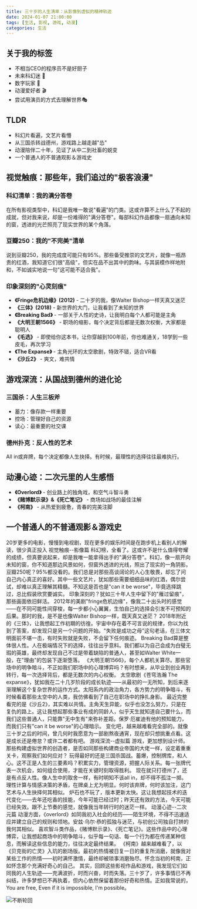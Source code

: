 ```yaml
---
title: 三十岁的人生清单：从影像到虚拟的精神轨迹
date: 2024-01-07 21:00:00
tags: [生活, 影视, 游戏, 动漫]
categories: 生活
---
```


## 关于我的标签
- 不相当CEO的程序员不是好厨子
- 未来科幻迷 🚀
- 数字玩家 🎲
- 动漫爱好者 🎬
- 尝试用演员的方式去理解世界🎭


## TLDR
- 科幻片看遍，文艺片看懵
- 从三国杀转战德州，游戏路上越走越"怂"
- 动漫陪伴二十年，见证了从中二到社畜的蜕变
- 一个普通人的不普通观影＆游戏史

## 视觉触痕：那些年，我们追过的"极客浪漫"

### 科幻清单：我的满分答卷
在所有影视类型中，科幻是我唯一敢说"看遍"的门类。这或许算不上什么了不起的成就，但对我来说，却是一份难得的"满分答卷"。每部科幻作品都像一扇通向未知的窗，透进的光芒照亮了现实世界的某个角落。

### 豆瓣250：我的"不完美"清单
说到豆瓣250，我的完成度可能只有95%。那些备受推崇的文艺片，就像一瓶昂贵的红酒，我知道它们很"高级"，但实在品不出其中的韵味。与其装模作样地附和，不如诚实地说一句"这可能不适合我"。

### 印象深刻的"心灵刻痕"
- **《Fringe危机边缘》(2012)** - 二十岁的我，像Walter Bishop一样天真又迷茫
- **《三体》(2018)** - 新世界的大门，让我看到了未知的世界
- **《Breaking Bad》** - 一部关于人性的史诗，让我明白每个人都可能是主角
- **《大明王朝1566》** - 职场的缩影，每个决定背后都是无数次权衡，大家都是聪明人
- **《毛选》** - 即使给你这本书，让你穿越到100年前，你也难通关，18学到一些皮毛，再次学习
- **《The Expanse》** - 主角光环的太空歌剧，特效不错，适合VR看
- **《沙丘2》** - 爽文，难共情

## 游戏深流：从国战到德州的进化论

### 三国杀：人生三板斧
- 蓄力：像存款一样重要
- 控场：管理好自己的资源
- 读心：最重要的社交课

### 德州扑克：反人性的艺术
All in或弃牌，每个决定都像人生抉择。有时候，最理性的选择往往最难执行。

## 动漫心迹：二次元里的人生感悟

- **《Overlord》** - 创业路上的独角戏，和空气斗智斗勇
- **《赌博默示录》&《死亡笔记》** - 商场如战场的最佳注解
- **《柯南》** - 从热爱到疲惫，青春的完美注脚

## 一个普通人的不普通观影＆游戏史
20岁更多的电影，慢慢到电视剧，现在更多的娱乐时间是在跑步机上看别人的解读，很少真正投入
视觉触痕--影像篇
科幻榜，全看了。这或许不是什么值得夸耀的成绩，但真要说起来，却是我唯一能拿得出手的"满分答卷"。科幻，像一扇开向未知的窗，你不知道那边风景如何，但窗外透进的光线，照出了现实的一角阴影。
豆瓣250呢？95%都没看的。我们总是对那些高谈阔论的人心生敬畏，却忘了问自己内心真正的喜好。其中一些文艺片，犹如那些需要细细品味的红酒，偶尔尝试，却难以真正理解其精髓。不知这是否也是"can it be worse"，毕竟选择跳过，总比假装欣赏要诚实。
印象深刻的？犹如三十年人生中留下的"雁过留痕"，那些画面依旧鲜活。
2012年的美剧"fringe危机边缘"，像我二十出头时的感觉——在不同可能性间穿梭，每一步都小心翼翼，生怕自己的选择会引发不可预知的后果。那时的我，是不是也像Walter Bishop一样，既天真又迷茫？
2018年附近的《三体》，让我想起工作初期的彷徨。宇宙中存在着不可言说的规律，你以为找到了答案，却发现只是另一个问题的开始。"失败是成功之母"这句老话，在三体文明面前不堪一击，有时失败就是失败，不会留下任何痕迹。
Breaking Bad算是整体很人性。人在极端情况下的选择，往往出乎意料。我们都以为自己会成为白璧无瑕的英雄，最终却发现自己不过是带着缺陷的普通人，甚至如Walter White一般，在"理由"的包装下逐渐堕落。
《大明王朝1566》，每个人都机关算尽。那些官场中的明争暗斗，不正如我们职场中的心理博弈吗？有时想来，从毕业到创业再到转行，每一次选择背后，都是无数次的内心权衡。
太空歌剧《苍穹浩瀚 The expanse》，犹如我在二十几岁阶段的成长轨迹——从最初的一无所知，到后来逐渐理解这个复杂世界的运作方式。太阳系内的政治角力，各方势力的明争暗斗，有时候看着那些太空中的人类，我仿佛看到了自己在职场中的挣扎身影。
最近完整看完的是《沙丘2》，其实难以共情。主角天生异能，似乎也没怎么努力，只是在复仇的路上。这让我想起那些事业有成的同龄人，似乎天生就知道自己要什么，而我们这些普通人，只能靠"无中生有"来弥补差距。保罗·厄崔迪有他的预知能力，而我们只有"can it be worse"的心理暗示。
变化吧，越来越难看完全部的。就像三十岁之后的时间，曾几何时我愿意为一部剧熬夜通宵，现在却只想挑重点看。这是成长还是倦怠？或许二者都有吧。
游戏深流--虚拟篇
游戏，更加想到设计师。那些构建虚拟世界的创造者，是否如同那些构建商业帝国的大佬一样，设定着重重关卡，观察我们如何应对？
玩得最好的还是三国杀国战。蓄爆，控制牌库，和人心。这不正是人生的三要素吗？积累实力，管理资源，把握人际关系。每一张牌代表一次机会，如何组合使用，才能在关键时刻取得胜利。
现在就只打德州了，还是有点反人性。像人生中的取舍一样，有时明知不该all in，却不得不孤注一掷。理性计算与情感决策的矛盾，在牌桌上尤为明显。何时该弃牌，何时该加注，这门艺术与人生抉择何其相似。
炉石也不玩了，版本更新太快。这让我想起技术的迭代变化——去年还吃香的技能，今年可能已经过时；昨天还有效的方法，今天可能已经失效。跟不上节奏的感觉，就像我当年转行时的迷茫一样。
动漫心迹--二次元篇
动漫方面，《overlord》如同我初入社会的经历——陌生环境，不得不迅速适应并建立自己的规则和领地。安兹·乌尔·恭的孤独与迷茫，与初创公司独自打拼的我何其相似。
喜欢智斗类作品，《赌博默示录》、《死亡笔记》。这些作品中的心理博弈，让我想起商场中的明争暗斗，似乎每一句话、每一个行为都在传递某种信息，而解读这些信息的能力，往往决定最终结果。
《柯南》越来越难看了，以《贝克街的亡灵》入坑的剧场版。最初的热情被日复一日的重复所消磨，就像我对某些工作的热情——初时满怀激情，最终却被琐事消磨殆尽。怀念当初的柯南，正如怀念那个充满好奇心的自己。
其实，回顾这些影视作品和游戏，我发现它们如同我的人生轨迹——充满波折，时而兴奋，时而失落。三十岁了，许多事情已不再纠结，许多梦想已不再执着，但内心依然保留着那份好奇和热情。正如我常说的，You are free, Even if it is impossible, I'm possible。

![不断轮回](https://pic4.zhimg.com/v2-16dd5d475047f3fa3262cd066d50a5bd_1440w.jpg)